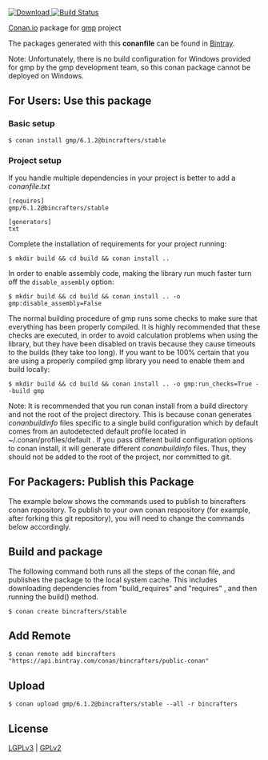 [ ![Download](https://api.bintray.com/packages/bincrafters/public-conan/gmp%3Abincrafters/images/download.svg) ](https://bintray.com/bincrafters/public-conan/gmp%3Abincrafters/_latestVersion)
[![Build Status](https://travis-ci.org/bincrafters/conan-gmp.svg?branch=stable%2F6.1.2)](https://travis-ci.org/bincrafters/conan-gmp)

[Conan.io](https://conan.io) package for [gmp](https://gmplib.org/) project

The packages generated with this **conanfile** can be found in [Bintray](https://bintray.com/bincrafters/public-conan/gmp%3Abincrafters).

Note: Unfortunately, there is no build configuration for Windows provided for gmp by the gmp development team, so this conan package cannot be deployed on Windows.

## For Users: Use this package

### Basic setup

    $ conan install gmp/6.1.2@bincrafters/stable

### Project setup

If you handle multiple dependencies in your project is better to add a *conanfile.txt*

    [requires]
    gmp/6.1.2@bincrafters/stable

    [generators]
    txt

Complete the installation of requirements for your project running:

    $ mkdir build && cd build && conan install ..

In order to enable assembly code, making the library run much faster turn off the `disable_assembly` option:

	$ mkdir build && cd build && conan install .. -o gmp:disable_assembly=False
	
The normal building procedure of gmp runs some checks to make sure that everything has been properly compiled. It is highly recommended that these checks are executed, in order to avoid calculation problems when using the library, but they have been disabled on travis because they cause timeouts to the builds (they take too long). If you want to be 100% certain that you are using a properly compiled gmp library you need to enable them and build locally:

	$ mkdir build && cd build && conan install .. -o gmp:run_checks=True --build gmp

Note: It is recommended that you run conan install from a build directory and not the root of the project directory.  This is because conan generates *conanbuildinfo* files specific to a single build configuration which by default comes from an autodetected default profile located in ~/.conan/profiles/default .  If you pass different build configuration options to conan install, it will generate different *conanbuildinfo* files.  Thus, they should not be added to the root of the project, nor committed to git.

## For Packagers: Publish this Package

The example below shows the commands used to publish to bincrafters conan repository. To publish to your own conan respository (for example, after forking this git repository), you will need to change the commands below accordingly.

## Build and package

The following command both runs all the steps of the conan file, and publishes the package to the local system cache.  This includes downloading dependencies from "build_requires" and "requires" , and then running the build() method.

    $ conan create bincrafters/stable

## Add Remote

    $ conan remote add bincrafters "https://api.bintray.com/conan/bincrafters/public-conan"

## Upload

    $ conan upload gmp/6.1.2@bincrafters/stable --all -r bincrafters

## License
[LGPLv3](https://www.gnu.org/licenses/lgpl.html) | [GPLv2](https://www.gnu.org/licenses/gpl-2.0.html)

